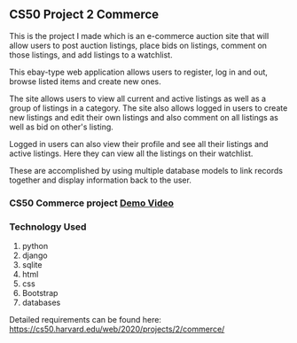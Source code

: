 ## CS50 Project 2 Commerce

This is the project I made which is an e-commerce auction site that will allow users to post auction listings, place bids on listings, comment on those listings, and add listings to a watchlist.

This ebay-type web application allows users to register, log in and out, browse listed items and create new ones.

The site allows users to view all current and active listings as well as a group of listings in a category. The site also allows logged in users to create new listings and edit their own listings and also comment on all listings as well as bid on other's listing.

Logged in users can also view their profile and see all their listings and active listings. Here they can view all the listings on their watchlist.

These are accomplished by using multiple database models to link records together and display information back to the user.


### CS50 Commerce project [Demo Video](https://youtu.be/Gc1kDE0lhiQ)


### Technology Used

1. python
2. django
3. sqlite
4. html
5. css
6. Bootstrap
7. databases


Detailed requirements can be found here: https://cs50.harvard.edu/web/2020/projects/2/commerce/
